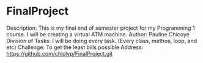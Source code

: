 # FinalProject

Description: This is my final end of semester project for my Programming 1 course. I will be creating a virtual ATM machine.
Author: Pauline Chicoye
Division of Tasks: I will be doing every task. (Every class, methos, loop, and etc)
Challenge: To get the least bills possible
Address: https://github.com/chiclyp/FinalProject.git
